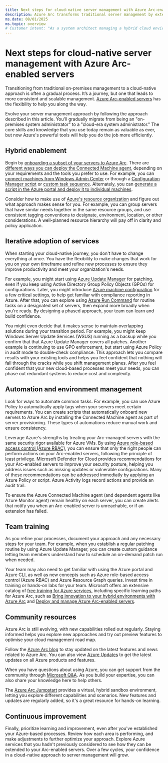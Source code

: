 ```yaml
---
title: Next steps for cloud-native server management with Azure Arc-enabled servers
description: Azure Arc transforms traditional server management by extending Azure’s control plane to on-premises and multi-cloud servers. 
ms.date: 08/01/2025
ms.topic: overview
# Customer intent: "As a system architect managing a hybrid cloud environment, I want to understand how start moving from traditional on-premises management to a cloud-native model by using the management capabilities of Azure Arc-enabled servers."
---
```


# Next steps for cloud-native server management with Azure Arc-enabled servers

Transitioning from traditional on-premises management to a cloud-native approach is often a gradual process. It’s a journey, but one that leads to more consistent and scalable management. [Azure Arc-enabled servers](../overview.md) has the flexibility to help you along the way.

Evolve your server management approach by following the approach described in this article. You'll gradually migrate from being an "on-premises system administrator" to a "cloud-era system administrator." The core skills and knowledge that you use today remain as valuable as ever, but now Azure's powerful tools will help you do the job more efficiently.

## Hybrid enablement

Begin by [onboarding a subset of your servers to Azure Arc](../plan-at-scale-deployment.md). There are [different ways you can deploy the Connected Machine agent](../deployment-options.md), depending on your requirements and the tools you prefer to use. For example, you can [connect machines from Windows Admin Center](../onboard-windows-admin-center.md) or through a [Configuration Manager script](../onboard-configuration-manager-powershell.md) or [custom task sequence](../onboard-configuration-manager-custom-task.md). Alternately, you can [generate a script in the Azure portal and deploy it to individual machines](../onboard-portal.md).

Consider how to make use of [Azure's resource organization](inventory-resource.md) and figure out what approach makes sense for you. For example, you can group servers that have similar needs together in the same resource groups, and use consistent tagging conventions to designate, environment, location, or other considerations. A well-planned resource hierarchy will pay off in clarity and policy application.

## Iterative adoption of services

When starting your cloud-native journey, you don't have to change everything at once. You have the flexibility to make changes that work for you on your own timeframe and refine new processes to ensure they improve productivity and meet your organization's needs.

For example, you might start using [Azure Update Manager](/azure/update-manager/overview) for patching, even if you keep using Active Directory Group Policy Objects (GPOs) for configurations. Later, you might introduce [Azure machine configuration](/azure/governance/machine-configuration/) for a few critical settings, to help get familiar with compliance reporting in Azure. After that, you can explore using [Azure Run Command](/azure/virtual-machines/run-command-overview) for routine tasks on a designated set of servers, then expand more broadly when you're ready. 
By designing a phased approach, your team can learn and build confidence.

You might even decide that it makes sense to maintain overlapping solutions during your transition period. For example, you might keep Windows Server Update Services (WSUS) running as a backup while you confirm that that Azure Update Manager covers all patches. Another example is continuing to use GPO enforcement, but start using Azure Policy in audit mode to double-check compliance. This approach lets you compare results with your existing tools and helps you feel confident that nothing will fall through the cracks while you shift management planes. After you feel confident that your new cloud-based processes meet your needs, you can phase out redundant systems to reduce cost and complexity.

## Automation and environment management

Look for ways to automate common tasks. For example, you can use Azure Policy to automatically apply tags when your servers meet certain requirements. You can create scripts that automatically onboard new servers to Azure Arc by installing the Connected Machine agent as part of server provisioning. These types of automations reduce manual work and ensure consistency.

Leverage Azure's strengths by treating your Arc-managed servers with the same security rigor available for Azure VMs. By using [Azure role-based access control (Azure RBAC)](/azure/role-based-access-control/built-in-roles), you can ensure that only the right people can perform actions on your Arc-enabled servers, following the principle of least privilege. Microsoft Defender for Cloud provides recommendations for your Arc-enabled servers to improve your security posture, helping you address issues such as missing updates or vulnerable configurations. Many of these recommendations can be addressed immediatly by applying an Azure Policy or script. Azure Activity logs record actions and provide an audit trail. 

To ensure the Azure Connected Machine agent (and dependent agents like Azure Monitor agent) remain healthy on each server, you can create alerts that notify you when an Arc-enabled server is unreachable, or if an extension has failed.

## Team training

As you refine your processes, document your approach and any necessary steps for your team. For example, when you establish a regular patching routine by using Azure Update Manager, you can create custom guidance letting team members understand how to schedule an on-demand patch run when needed.

Your team may also need to get familiar with using the Azure portal and Azure CLI, as well as new concepts such as Azure role-based access control (Azure RBAC) and Azure Resource Graph queries. Invest time in training or hands-on labs for your team. Microsoft offers an extensive catalog of [free training for Azure services](/training/azure/), including specific learning paths for Azure Arc, such as [Bring innovation to your hybrid environments with Azure Arc](/training/paths/manage-hybrid-infrastructure-with-azure-arc/) and [Deploy and manage Azure Arc-enabled servers](/training/paths/deploy-manage-azure-arc-enabled-servers/).

## Community resources

Azure Arc is still evolving, with new capabilities rolled out regularly. Staying informed helps you explore new approaches and try out preview features to optimise your cloud management road map.

Follow the [Azure Arc blog](https://techcommunity.microsoft.com/category/azure/blog/azurearcblog) to stay updated on the latest features and news related to Azure Arc. You can also view [Azure Updates](https://azure.microsoft.com/en-us/updates/) to get the latest updates on all Azure products and features.

When you have questions about using Azure, you can get support from the community through [Microsoft Q&A](/answers/tags/146/azure-arc). As you build your expertise, you can also share your knowledge here to help others.

The [Azure Arc Jumpstart](https://azurearcjumpstart.io/) provides a virtual, hybrid sandbox environment, letting you explore different capabilities and scenarios. New features and updates are regularly added, so it's a great resource for hands-on learning.

## Continuous improvement

Finally, prioritize learning and improvement, even after you've established your Azure-based processes. Review how each area is performing, and make adjustments to further optimize your approach. Explore Azure services that you hadn't previously considered to see how they can be extended to your Arc-enabled servers. Over a few cycles, your confidence in a cloud-native approach to server management will grow.
